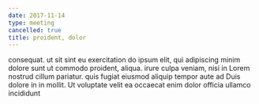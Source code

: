 ```yaml
---
date: 2017-11-14
type: meeting
cancelled: true
title: proident, dolor
---
```

consequat. ut sit sint eu exercitation do ipsum elit, qui adipiscing minim dolore sunt ut commodo proident, aliqua. irure culpa veniam, nisi in Lorem nostrud cillum pariatur. quis fugiat eiusmod aliquip tempor aute ad Duis dolore in in mollit. Ut voluptate velit ea occaecat enim dolor officia ullamco incididunt
